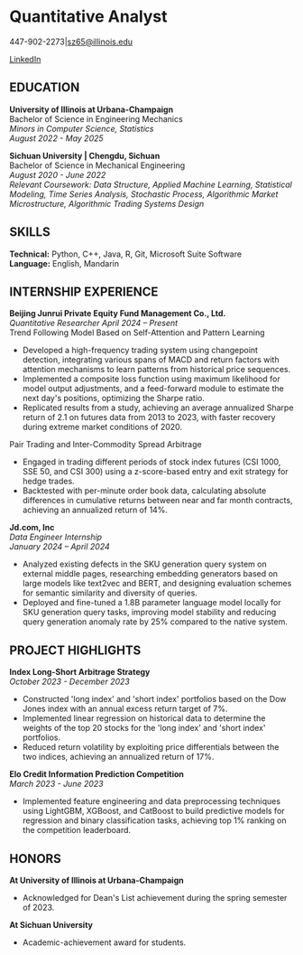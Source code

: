 # Quantitative Analyst

447-902-2273|sz65@illinois.edu

[LinkedIn](https://www.linkedin.com/in/shumeng-zhang-a54292204)

## EDUCATION

**University of Illinois at Urbana-Champaign**  
Bachelor of Science in Engineering Mechanics  
*Minors in Computer Science, Statistics*  
*August 2022 - May 2025*

**Sichuan University | Chengdu, Sichuan**  
Bachelor of Science in Mechanical Engineering  
*August 2020 - June 2022*  
*Relevant Coursework: Data Structure, Applied Machine Learning, Statistical Modeling, Time Series Analysis, Stochastic Process, Algorithmic Market Microstructure, Algorithmic Trading Systems Design*

## SKILLS

**Technical:** Python, C++, Java, R, Git, Microsoft Suite Software  
**Language:** English, Mandarin

## INTERNSHIP EXPERIENCE

**Beijing Junrui Private Equity Fund Management Co., Ltd.**  
*Quantitative Researcher* 
*April 2024 – Present*  
Trend Following Model Based on Self-Attention and Pattern Learning

- Developed a high-frequency trading system using changepoint detection, integrating various spans of MACD and return factors with attention mechanisms to learn patterns from historical price sequences.
- Implemented a composite loss function using maximum likelihood for model output adjustments, and a feed-forward module to estimate the next day's positions, optimizing the Sharpe ratio.
- Replicated results from a study, achieving an average annualized Sharpe return of 2.1 on futures data from 2013 to 2023, with faster recovery during extreme market conditions of 2020.

Pair Trading and Inter-Commodity Spread Arbitrage

- Engaged in trading different periods of stock index futures (CSI 1000, SSE 50, and CSI 300) using a z-score-based entry and exit strategy for hedge trades.
- Backtested with per-minute order book data, calculating absolute differences in cumulative returns between near and far month contracts, achieving an annualized return of 14%.

**Jd.com, Inc**  
*Data Engineer Internship*  
*January 2024 – April 2024*

- Analyzed existing defects in the SKU generation query system on external middle pages, researching embedding generators based on large models like text2vec and BERT, and designing evaluation schemes for semantic similarity and diversity of queries.
- Deployed and fine-tuned a 1.8B parameter language model locally for SKU generation query tasks, improving model stability and reducing query generation anomaly rate by 25% compared to the native system.

## PROJECT HIGHLIGHTS

**Index Long-Short Arbitrage Strategy**  
*October 2023 - December 2023*
- Constructed 'long index' and 'short index' portfolios based on the Dow Jones index with an annual excess return target of 7%.
- Implemented linear regression on historical data to determine the weights of the top 20 stocks for the 'long index' and 'short index' portfolios.
- Reduced return volatility by exploiting price differentials between the two indices, achieving an annualized return of 17%.

**Elo Credit Information Prediction Competition**  
*March 2023 - June 2023*
- Implemented feature engineering and data preprocessing techniques using LightGBM, XGBoost, and CatBoost to build predictive models for regression and binary classification tasks, achieving top 1% ranking on the competition leaderboard.

## HONORS
**At University of Illinois at Urbana-Champaign**
- Acknowledged for Dean's List achievement during the spring semester of 2023.

**At Sichuan University**
- Academic-achievement award for students.
